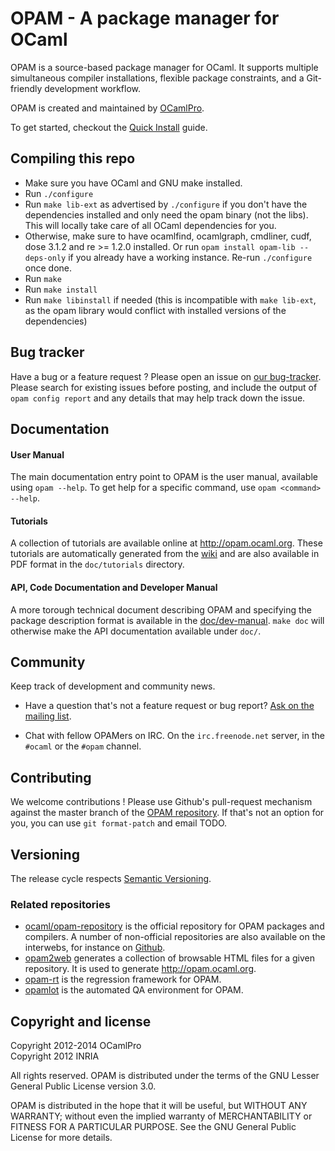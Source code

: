 # OPAM - A package manager for OCaml

OPAM is a source-based package manager for OCaml. It supports multiple simultaneous
compiler installations, flexible package constraints, and a Git-friendly development
workflow.

OPAM is created and maintained by [OCamlPro](http://www.ocamlpro.com).

To get started, checkout the [Quick
Install](http://opam.ocaml.org/doc/Quick_Install.html) guide.

## Compiling this repo

* Make sure you have OCaml and GNU make installed.
* Run `./configure`
* Run `make lib-ext` as advertised by `./configure` if you don't have the
  dependencies installed and only need the opam binary (not the libs). This will
  locally take care of all OCaml dependencies for you.
* Otherwise, make sure to have ocamlfind, ocamlgraph, cmdliner, cudf, dose 3.1.2
  and re >= 1.2.0 installed. Or run `opam install opam-lib --deps-only` if you
  already have a working instance. Re-run `./configure` once done.
* Run `make`
* Run `make install`
* Run `make libinstall` if needed (this is incompatible with `make lib-ext`, as
  the opam library would conflict with installed versions of the dependencies)

## Bug tracker

Have a bug or a feature request ? Please open an issue on [our
bug-tracker](https://github.com/ocaml/opam/issues). Please search for existing
issues before posting, and include the output of `opam config report` and any
details that may help track down the issue.

## Documentation

#### User Manual

The main documentation entry point to OPAM is the user manual,
available using `opam --help`. To get help for a specific command, use
`opam <command> --help`.

#### Tutorials

A collection of tutorials are available online at <http://opam.ocaml.org>.
These tutorials are automatically generated from the
[wiki](https://github.com/ocaml/opam/wiki/_pages) and
are also available in PDF format in the `doc/tutorials` directory.

#### API, Code Documentation and Developer Manual

A more torough technical document describing OPAM and specifying the package
description format is available in the
[doc/dev-manual](https://raw.github.com/ocaml/opam/blob/doc/dev-manual/dev-manual.pdf).
`make doc` will otherwise make the API documentation available under `doc/`.

## Community

Keep track of development and community news.

* Have a question that's not a feature request or bug report?
  [Ask on the mailing list](http://lists.ocaml.org/listinfo/infrastructure).

* Chat with fellow OPAMers on IRC. On the `irc.freenode.net` server,
  in the `#ocaml` or the `#opam` channel.

## Contributing

We welcome contributions ! Please use Github's pull-request mechanism against
the master branch of the [OPAM repository](https://github.com/ocaml/opam). If
that's not an option for you, you can use `git format-patch` and email TODO.

## Versioning

The release cycle respects [Semantic Versioning](http://semver.org/).

### Related repositories

- [ocaml/opam-repository](https://github.com/ocaml/opam-repository) is the official repository for OPAM packages and compilers. A number of non-official repositories are also available on the interwebs, for instance on [Github](https://github.com/search?q=opam-repo&type=Repositories).
- [opam2web](https://github.com/ocaml/opam2web) generates a collection of browsable HTML files for a given repository. It is used to generate http://opam.ocaml.org.
- [opam-rt](https://github.com/ocaml/opam-rt) is the regression framework for OPAM.
- [opamlot](https://github.com/ocamllabs/ocamlot) is the automated QA environment for OPAM. 

## Copyright and license

Copyright 2012-2014 OCamlPro  
Copyright 2012 INRIA

All rights reserved. OPAM is distributed under the terms of
the GNU Lesser General Public License version 3.0.

OPAM is distributed in the hope that it will be useful,
but WITHOUT ANY WARRANTY; without even the implied warranty of
MERCHANTABILITY or FITNESS FOR A PARTICULAR PURPOSE.  See the
GNU General Public License for more details.

